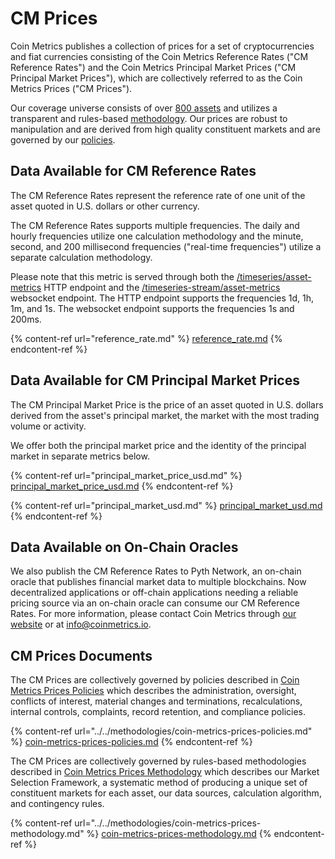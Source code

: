 # CM Prices

Coin Metrics publishes a collection of prices for a set of cryptocurrencies and fiat currencies consisting of the Coin Metrics Reference Rates ("CM Reference Rates") and the Coin Metrics Principal Market Prices ("CM Principal Market Prices"), which are collectively referred to as the Coin Metrics Prices ("CM Prices").

Our coverage universe consists of over [800 assets](https://coverage.coinmetrics.io/asset-metrics/ReferenceRate) and utilizes a transparent and rules-based [methodology](../../prices/methodologies/coin-metrics-prices-methodology.md). Our prices are robust to manipulation and are derived from high quality constituent markets and are governed by our [policies](../../prices/methodologies/coin-metrics-prices-policies.md).

## Data Available for CM Reference Rates

The CM Reference Rates represent the reference rate of one unit of the asset quoted in U.S. dollars or other currency.

The CM Reference Rates supports multiple frequencies. The daily and hourly frequencies utilize one calculation methodology and the minute, second, and 200 millisecond frequencies ("real-time frequencies") utilize a separate calculation methodology.

Please note that this metric is served through both the [/timeseries/asset-metrics](https://docs.coinmetrics.io/api/v4#operation/getTimeseriesAssetMetrics) HTTP endpoint and the [/timeseries-stream/asset-metrics](https://docs.coinmetrics.io/api/v4#operation/getTimeseriesStreamAssetMetrics) websocket endpoint. The HTTP endpoint supports the frequencies 1d, 1h, 1m, and 1s. The websocket endpoint supports the frequencies 1s and 200ms.

{% content-ref url="reference_rate.md" %}
[reference\_rate.md](reference\_rate.md)
{% endcontent-ref %}

## Data Available for CM Principal Market Prices

The CM Principal Market Price is the price of an asset quoted in U.S. dollars derived from the asset's principal market, the market with the most trading volume or activity.

We offer both the principal market price and the identity of the principal market in separate metrics below.

{% content-ref url="principal_market_price_usd.md" %}
[principal\_market\_price\_usd.md](principal\_market\_price\_usd.md)
{% endcontent-ref %}

{% content-ref url="principal_market_usd.md" %}
[principal\_market\_usd.md](principal\_market\_usd.md)
{% endcontent-ref %}

## Data Available on On-Chain Oracles

We also publish the CM Reference Rates to Pyth Network, an on-chain oracle that publishes financial market data to multiple blockchains. Now decentralized applications or off-chain applications needing a reliable pricing source via an on-chain oracle can consume our CM Reference Rates. For more information, please contact Coin Metrics through [our website](https://coinmetrics.io/contact/) or at [info@coinmetrics.io](mailto:info@coinmetrics.io).

## CM Prices Documents

The CM Prices are collectively governed by policies described in [Coin Metrics Prices Policies](https://docs.coinmetrics.io/market-data/methodologies/coin-metrics-prices-policies) which describes the administration, oversight, conflicts of interest, material changes and terminations, recalculations, internal controls, complaints, record retention, and compliance policies.

{% content-ref url="../../methodologies/coin-metrics-prices-policies.md" %}
[coin-metrics-prices-policies.md](../../methodologies/coin-metrics-prices-policies.md)
{% endcontent-ref %}

The CM Prices are collectively governed by rules-based methodologies described in [Coin Metrics Prices Methodology](https://docs.coinmetrics.io/market-data/methodologies/coin-metrics-prices-methodology) which describes our Market Selection Framework, a systematic method of producing a unique set of constituent markets for each asset, our data sources, calculation algorithm, and contingency rules.

{% content-ref url="../../methodologies/coin-metrics-prices-methodology.md" %}
[coin-metrics-prices-methodology.md](../../methodologies/coin-metrics-prices-methodology.md)
{% endcontent-ref %}
